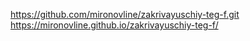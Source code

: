 https://github.com/mironovline/zakrivayuschiy-teg-f.git
https://mironovline.github.io/zakrivayuschiy-teg-f/
